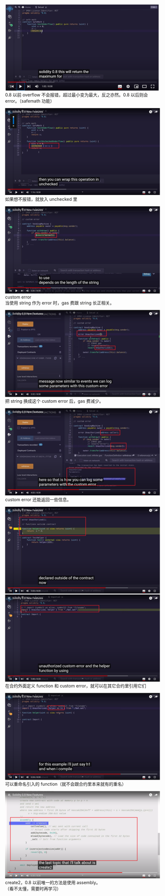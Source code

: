![](./img/2022-03-19-10-59-05.png)  
0.8 以前 overflow 不会报错，超过最小变为最大，反之亦然。0.8 以后则会 error。（safemath 功能）

![](./img/2022-03-19-13-58-39.png)  
如果想不报错，就放入 unchecked 里

![](./img/2022-03-19-14-01-46.png)  
custom error  
当使用 string 作为 error 时，gas 费跟 string 长正相关。

![](./img/2022-03-19-14-03-57.png)  
把 string 换成这个 custom error 后，gas 费减少。

![](./img/2022-03-19-14-05-40.png)  
custom error 还能返回一些信息。

![](./img/2022-03-19-14-08-40.png)  
![](./img/2022-03-19-14-08-54.png)  
在合约外面定义 function 和 custom error，就可以在其它合约里引用它们

![](./img/2022-03-19-14-11-40.png)  
可以重命名引入的 function（就不会跟合约里本来就有的重名）

![](./img/2022-03-19-14-13-59.png)  
create2，0.8 以前唯一的方法是使用 assembly。  
（看不太懂，需要时再学习）

